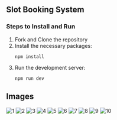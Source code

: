 ## Slot Booking System 

### Steps to Install and Run
1. Fork and Clone the repository
2. Install the necessary packages:
    ```
    npm install
    ```
3. Run the development server:
    ```
    npm run dev
    ```

## Images

![1](https://github.com/user-attachments/assets/568e30ee-d9ea-4832-93fc-7df06031f8aa)
![2](https://github.com/user-attachments/assets/9776edef-9ac9-4328-8c71-a05af15d573f)
![3](https://github.com/user-attachments/assets/c04511a2-6c8b-492b-a598-2ae48d866eb6)
![4](https://github.com/user-attachments/assets/cc523f15-acc4-4c9f-bbb4-b2fd7340b8d4)
![5](https://github.com/user-attachments/assets/eaf0183b-6b4d-4dd8-a183-b06230c7c72d)
![6](https://github.com/user-attachments/assets/563b30d6-94f5-4115-b359-a7fcce7bf26b)
![7](https://github.com/user-attachments/assets/eb505309-d334-45fa-99bb-82cb61b887c2)
![8](https://github.com/user-attachments/assets/33cf3ad9-7480-4a36-b930-0585613f9d0d)
![9](https://github.com/user-attachments/assets/dbd8ae39-9f32-40bf-bed7-315601e7b40b)
![10](https://github.com/user-attachments/assets/5ae77764-2300-48bc-84c8-5a7a52a54483)
